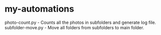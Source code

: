 # my-automations
photo-count.py - Counts all the photos in subfolders and generate log file.
subfolder-move.py - Move all folders from subfolders to main folder.
